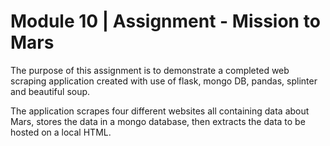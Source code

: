 # Module 10 | Assignment - Mission to Mars
 The purpose of this assignment is to demonstrate a completed web scraping application created with use of flask, mongo DB, pandas, splinter and beautiful soup.

  The application scrapes four different websites all containing data about Mars, stores the data in a mongo database, then extracts the data to be hosted on a local HTML.